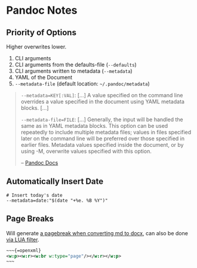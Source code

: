 # Pandoc Notes

## Priority of Options

Higher overwrites lower.

1. CLI arguments
2. CLI arguments from the defaults-file (`--defaults`)
3. CLI arguments written to metadata (`--metadata`)
4. YAML of the Document
5. `--metadata-file` (default location: `~/.pandoc/metadata`)

> `--metadata=KEY[:VAL]`: […] A value specified on the command line overrides a value specified in the document using YAML metadata blocks. […]
>
> `--metadata-file=FILE`: […] Generally, the input will be handled the same as in YAML metadata blocks. This option can be used repeatedly to include multiple metadata files; values in files specified later on the command line will be preferred over those specified in earlier files. Metadata values specified inside the document, or by using -M, overwrite values specified with this option.
>
> – [Pandoc Docs](https://pandoc.org/MANUAL.html#option--metadata)

## Automatically Insert Date

```shell
# Insert today's date
--metadata=date:"$(date "+%e. %B %Y")"
```

## Page Breaks
Will generate [a pagebreak when converting md to docx](https://pandoc.org/MANUAL.html#generic-raw-attribute), can also be done [via LUA filter](https://github.com/pandoc/lua-filters/tree/master/pagebreak).

```xml
~~~{=openxml}
<w:p><w:r><w:br w:type="page"/></w:r></w:p>
~~~
```
